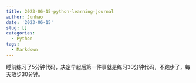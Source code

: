 ```yaml
---
title: 2023-06-15-python-learning-journal
author: Junhao
date: '2023-06-15'
slug: []
categories:
  - Python
tags:
  - Markdown
---
```

  睡前练习了5分钟代码，决定早起后第一件事就是练习30分钟代码，不跑步了，每天散步30分钟。